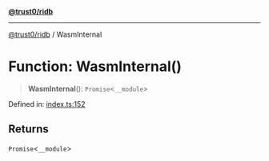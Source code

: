 [**@trust0/ridb**](../README.md)

***

[@trust0/ridb](../README.md) / WasmInternal

# Function: WasmInternal()

> **WasmInternal**(): `Promise`\<`__module`\>

Defined in: [index.ts:152](https://github.com/trust0-project/RIDB/blob/b71ce91cfc44b88b1d5f76b82531ce1519db6624/packages/ridb/src/index.ts#L152)

## Returns

`Promise`\<`__module`\>
